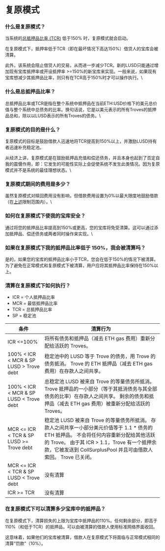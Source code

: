 # 复原模式

### **什么是复原模式？**

当系统的[总抵押品比率 (TCR)](https://docs.liquity.org/faq/recovery-mode#what-is-the-total-collateralization-ratio) 低于150% 时，复原模式就会启动。

在复原模式下，抵押率低于TCR（即在最坏情况下高达150%）借贷人的宝库会被清算。

此外，该系统会阻止借贷人的交易，从而进一步减少TCR。新的LUSD只能通过增加现有宝库抵押率或开设抵押率 >=150%的新宝库来实现。一般来说，如果现有宝库想减少其抵押品比率，则只有在TCR高于150%时才可以操作执行。\


### **什么是总抵押品比率？**

&#x20;总抵押品比率或TCR是指在整个系统中抵押品在当前ETH:USD价格下的美元总价值与整个系统中总债务的比率。换句话说，它是以美元表示的所有Troves的抵押品总和，除以以LUSD表示的所有Troves的债务。\


### **复原模式的目的是什么？**

复原模式的目标是鼓励借款人迅速地将TCR提高到150%以上，并激励LUSD持有者迅速补充稳定池。

从经济上讲，复原模式是在鼓励抵押品充值和偿还债务，并且本身也起到了否定自我的震慑作用，即：它发生的可能性实际上会促使系统不发生此类情况。因为复原模式并不是系统的最佳理想状态。\


### **复原模式期间的费用是多少？**

虽然复原模式对赎回费用没有影响，但借款费用设置为0%以最大限度地鼓励借款（在[上述](https://docs.liquity.org/faq/recovery-mode#what-is-recovery-mode)限制范围内）。\


### **如何在复原模式下使我的宝库安全？**

通过将您的抵押品比率提高到150%或更高，您的宝库将免受清算。这可以通过添加抵押品、偿还债务或两者同时操作来实现。\


### **如果在复原模式下我的抵押品比率低于 150%，我会被清算吗？**

是的，如果您的宝库的抵押品比率小于TCR，您会在低于150%的情况下被清算。为了避免在正常模式和复原模式下被清算，用户应将其抵押品比率保持在150%以上。

### **清算在复原模式下如何执行？**

* ICR = 个人抵押品比率
* MCR = 最低抵押品比率
* TCR = 总抵押品比率
* SP = 稳定池

| 条件                                       | 清算行为                                                                                                                                                                |
| ---------------------------------------- | ------------------------------------------------------------------------------------------------------------------------------------------------------------------- |
| ICR <=100%                               | 将所有债务和抵押品（减去 ETH gas 费用）重新分配给活跃的 Troves。                                                                                                                            |
| 100% < ICR < MCR & SP LUSD > Trove debt  | 稳定池中的 LUSD 等于 Trove 的债务，用 Trove 的债务抵消。 Trove 的 ETH 抵押品（减去 ETH gas 费用）在存款人之间共享。                                                                                      |
| 100% < ICR < MCR & SP LUSD < Trove debt  | 总稳定池 LUSD 被来自 Trove 的等量债务所抵消。 Trove 抵押品的一小部分（等于其抵消债务与其全部债务的比率）在存款人之间共享。 剩余的债务和抵押品（减去 ETH gas 费用）被重新分配给活跃的 Troves。                                                   |
| MCR <= ICR < TCR & SP LUSD >= Trove debt | 稳定池 LUSD 被来自 Trove 的等量债务所抵消。 存款人之间共享一小部分美元价值等于 1.1 \* 债务的 ETH 抵押品。 不会将任何内容重新分配给其他活跃的 Trove。 由于其 ICR > 1.1，Trove 有一个抵押余款，它被发送到 CollSurplusPool 并且可由借款人索回。 Trove 已关闭。 |
| MCR <= ICR < TCR & SP LUSD < Trove debt  | 没有清算                                                                                                                                                                |
| ICR >= TCR                               | 没有清算                                                                                                                                                                |

### **在复原模式下可以清算多少宝库中的抵押品？**

在复原模式下，清算损失的上限为宝库中抵押品的110%。任何剩余部分，即高于110%（和低于TCR）的抵押品，可以由被清算的借款人使用标准网络界面收回。

这意味着，如果他们的宝库被清算，借款人在复原模式下将面临与正常模式相同的清算“罚款”（10%）。
